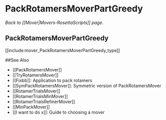 # PackRotamersMoverPartGreedy
*Back to [[Mover|Movers-RosettaScripts]] page.*
## PackRotamersMoverPartGreedy

[[include:mover_PackRotamersMoverPartGreedy_type]]

##See Also

* [[PackRotamersMover]]
* [[TryRotamersMover]]
* [[Fixbb]]: Application to pack rotamers
* [[SymPackRotamersMover]]: Symmetric version of PackRotamersMover
* [[RotamerTrialsMover]]
* [[RotamerTrialsMinMover]]
* [[RotamerTrialsRefinerMover]]
* [[MinPackMover]]
* [[I want to do x]]: Guide to choosing a mover
